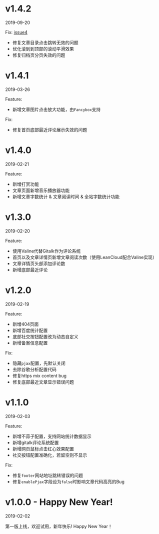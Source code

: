 # v1.4.2
2019-09-20

Fix: [issue4](https://github.com/cccyb/hexo-theme-pinghsu/issues/4)

- 修复文章目录点击跳转无效的问题
- 优化滚到到顶部的滚动平滑效果
- 修复归档页分页失效的问题

# v1.4.1
2019-03-26

Feature:
- 新增文章图片点击放大功能，由`Fancybox`支持

Fix:
- 修复首页底部最近评论展示失效的问题

# v1.4.0
2019-02-21

Feature:
- 新增打赏功能
- 文章页面新增音乐播放器功能
- 新增文章字数统计 & 文章阅读时间 & 全站字数统计功能

# v1.3.0
2019-02-20

Feature:
- 使用Valine代替Gitalk作为评论系统
- 首页以及文章详情页新增文章阅读次数（使用LeanCloud配合Valine实现）
- 文章详情页头部添加评论数
- 新增底部最近评论

# v1.2.0
2019-02-19

Feature:
- 新增404页面
- 新增百度统计配置
- 底部社交按钮配置改为动态自定义
- 新增备案信息配置

Fix:
- 隐藏`pjax`配置，先默认关闭
- 去除谷歌分析配置代码
- 修复https mix content bug
- 修复底部最近文章显示错误问题

# v1.1.0
2019-02-03

Feature:
- 新增不蒜子配置，支持网站统计数据显示
- 新增gitalk评论系统配置
- 新增网页鼠标点击红心效果配置
- 社交按钮配置准确化，若留空则不显示

Fix:
- 修复`footer`网站地址跳转错误的问题
- 修复`enablePjax`字段设为`false`时影响文章代码高亮的Bug

# v1.0.0 - Happy New Year!
2019-02-02

第一版上线，欢迎试用，新年快乐! Happy New Year！